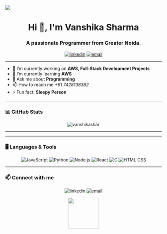 <!-- Header -->
<p align="center">
 <img style="display: block; margin: 0 auto;" src="https://github.com/vanshikashar/vanshikashar/blob/master/vanshika%20Sharma.gif">
</p>

<h1 align="center">Hi 👋, I'm Vanshika Sharma</h1>
<h3 align="center">A passionate Programmer from Greater Noida.</h3>

<p align="center">
  <a href="https://www.linkedin.com/in/vanshika-sharma-b11658279/" target="blank"><img align="center" src="https://img.shields.io/badge/-LinkedIn-blue?style=flat-square&logo=Linkedin&logoColor=white" alt="linkedin" /></a>
  <a href="mailto:vanshikapandit02911@gmail.com" target="blank"><img align="center" src="https://img.shields.io/badge/-Gmail-D14836?style=flat-square&logo=Gmail&logoColor=white" alt="email" /></a>

</p>

---

<!-- Introduction -->
- 🔭 I’m currently working on **AWS, Full-Stack Development Projects**
- 🌱 I’m currently learning **AWS**
- 💬 Ask me about **Programming**
- 📫 How to reach me *+91 7428138382*
- ⚡ Fun fact: **Sleepy Person**

---

### 📊 GitHub Stats

<p align="center">
  <img src="https://github-readme-stats.vercel.app/api?username=vanshikashar&show_icons=true&theme=radical" alt="vanshikashar" />
</p>

---



---

### 🖥️ Languages & Tools

<p align="center">
  <img src="https://img.shields.io/badge/JavaScript-black?style=flat-square&logo=javascript" alt="JavaScript" />
  <img src="https://img.shields.io/badge/Python-black?style=flat-square&logo=python" alt="Python" />
  <img src="https://img.shields.io/badge/Node.js-black?style=flat-square&logo=Node.js" alt="Node.js" />
  <img src="https://img.shields.io/badge/React-black?style=flat-square&logo=React" alt="React" />
  <img src="https://img.shields.io/badge/C-black?style=flat-square&logo=C" alt="C" />
  <img src="https://img.shields.io/badge/HTML%20CSS-black?style=flat-square&logo=HTML%20CSS" alt="HTML CSS" />
</p>

---

### 📫 Connect with me

<p align="center">
  <a href="https://www.linkedin.com/in/vanshika-sharma-b11658279/" target="blank"><img align="center" src="https://img.shields.io/badge/-LinkedIn-blue?style=flat-square&logo=Linkedin&logoColor=white" alt="linkedin" /></a>
  <a href="mailto: vanshikapandit@gmail.com" target="blank"><img align="center" src="https://img.shields.io/badge/-Gmail-D14836?style=flat-square&logo=Gmail&logoColor=white" alt="email" /></a>
  
</p>

<!-- Footer -->
<p align="center">
  <img src="https://media.giphy.com/media/j2pOGeGYKe2xCCKwfi/giphy.gif" width="100px">
</p>
